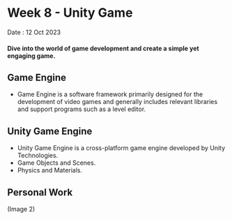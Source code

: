# Week 8 - Unity Game
Date : 12 Oct 2023
#### Dive into the world of game development and create a simple yet engaging game.
## Game Engine
- Game Engine is a software framework primarily designed for the development of video games and generally includes relevant libraries and support programs such as a level editor.
## Unity Game Engine
- Unity Game Engine is a cross-platform game engine developed by Unity Technologies.
- Game Objects and Scenes.
- Physics and Materials.
## Personal Work
(Image 2)
